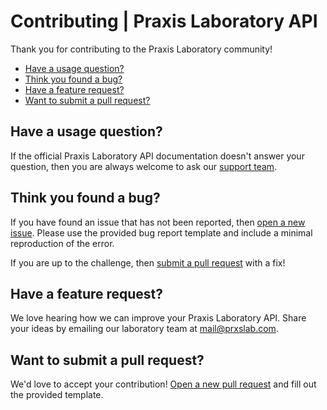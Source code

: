 # Contributing | Praxis Laboratory API

Thank you for contributing to the Praxis Laboratory community!

 - [Have a usage question?](#question)
 - [Think you found a bug?](#issue)
 - [Have a feature request?](#feature)
 - [Want to submit a pull request?](#submit)


## <a name="question"></a>Have a usage question?

If the official Praxis Laboratory API documentation doesn't answer your question, then you are always welcome to ask our 
[support team](mailto:support@prxslab.com).


## <a name="issue"></a>Think you found a bug?

If you have found an issue that has not been reported, then
[open a new issue](https://github.com/praxis-laboratory/praxis-laboratory-api/issues/new). Please use the
provided bug report template and include a minimal reproduction of the error.

If you are up to the challenge, then [submit a pull request](#submit) with a fix!


## <a name="feature"></a>Have a feature request?

We love hearing how we can improve your Praxis Laboratory API. Share your ideas by emailing our laboratory team at [mail@prxslab.com](mailto:mail@prxslab.com).


## <a name="submit"></a>Want to submit a pull request?

We'd love to accept your contribution!
[Open a new pull request](https://github.com/praxis-laboratory/praxis-laboratory-api/pull/new/master) and fill
out the provided template.
